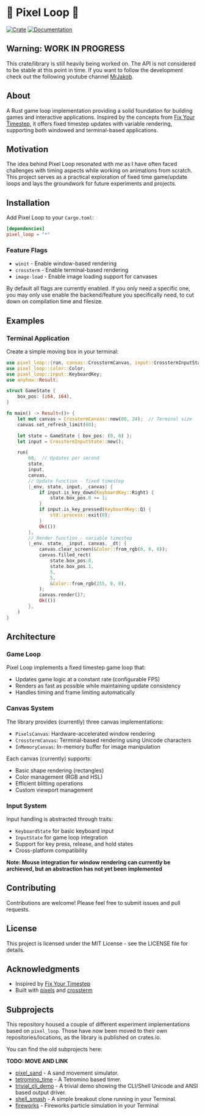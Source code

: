 # 🎨 Pixel Loop 🔁

[![Crate](https://img.shields.io/crates/v/pixel_loop.svg)](https://crates.io/crates/pixel_loop)
[![Documentation](https://docs.rs/pixel_loop/badge.svg)](https://docs.rs/pixel_loop)

## Warning: **WORK IN PROGRESS**

This crate/library is still heavily being worked on. The API is not considered to be stable at this point in time. If you want to follow the development check out the following youtube channel [MrJakob](https://youtube.com/c/mrjakob).

## About

A Rust game loop implementation providing a solid foundation for building games and interactive applications. Inspired by the concepts from [Fix Your Timestep](https://gafferongames.com/post/fix_your_timestep/), it offers fixed timestep updates with variable rendering, supporting both windowed and terminal-based applications.

## Motivation

The idea behind Pixel Loop resonated with me as I have often faced challenges with timing aspects while working on animations from scratch. This project serves as a practical exploration of fixed time game/update loops and lays the groundwork for future experiments and projects.

## Installation

Add Pixel Loop to your `Cargo.toml`:

```toml
[dependencies]
pixel_loop = "*"
```

### Feature Flags

- `winit` - Enable window-based rendering
- `crossterm` - Enable terminal-based rendering
- `image-load` - Enable image loading support for canvases

By default all flags are currently enabled. If you only need a specific one, you may only use enable the backend/feature you specifically need, to cut down on compilation time and filesize.

## Examples

### Terminal Application

Create a simple moving box in your terminal:

```rust
use pixel_loop::{run, canvas::CrosstermCanvas, input::CrosstermInputState};
use pixel_loop::color::Color;
use pixel_loop::input::KeyboardKey;
use anyhow::Result;

struct GameState {
    box_pos: (i64, i64),
}

fn main() -> Result<()> {
    let mut canvas = CrosstermCanvas::new(80, 24);  // Terminal size
    canvas.set_refresh_limit(60);

    let state = GameState { box_pos: (0, 0) };
    let input = CrosstermInputState::new();

    run(
        60,  // Updates per second
        state,
        input,
        canvas,
        // Update function - fixed timestep
        |_env, state, input, _canvas| {
            if input.is_key_down(KeyboardKey::Right) {
                state.box_pos.0 += 1;
            }
            if input.is_key_pressed(KeyboardKey::Q) {
                std::process::exit(0);
            }
            Ok(())
        },
        // Render function - variable timestep
        |_env, state, _input, canvas, _dt| {
            canvas.clear_screen(&Color::from_rgb(0, 0, 0));
            canvas.filled_rect(
                state.box_pos.0,
                state.box_pos.1,
                5,
                5,
                &Color::from_rgb(255, 0, 0),
            );
            canvas.render()?;
            Ok(())
        },
    )
}
```

## Architecture

### Game Loop

Pixel Loop implements a fixed timestep game loop that:

- Updates game logic at a constant rate (configurable FPS)
- Renders as fast as possible while maintaining update consistency
- Handles timing and frame limiting automatically

### Canvas System

The library provides (currently) three canvas implementations:

- `PixelsCanvas`: Hardware-accelerated window rendering
- `CrosstermCanvas`: Terminal-based rendering using Unicode characters
- `InMemoryCanvas`: In-memory buffer for image manipulation

Each canvas (currently) supports:

- Basic shape rendering (rectangles)
- Color management (RGB and HSL)
- Efficient blitting operations
- Custom viewport management

### Input System

Input handling is abstracted through traits:

- `KeyboardState` for basic keyboard input
- `InputState` for game loop integration
- Support for key press, release, and hold states
- Cross-platform compatibility

**Note: Mouse integration for window rendering can currently be archieved, but an abstraction has not yet been implemented**

## Contributing

Contributions are welcome! Please feel free to submit issues and pull requests.

## License

This project is licensed under the MIT License - see the LICENSE file for details.

## Acknowledgments

- Inspired by [Fix Your Timestep](https://gafferongames.com/post/fix_your_timestep/)
- Built with [pixels](https://github.com/parasyte/pixels) and [crossterm](https://github.com/crossterm-rs/crossterm)

## Subprojects

This repository housed a couple of different experiment implementations based on
`pixel_loop`. Those have now been moved to their own repositories/locations, as
the library is published on crates.io.

You can find the old subprojects here:

**TODO: MOVE AND LINK**

* [pixel_sand](src/pixel_sand/README.md) - A sand movement simulator.
* [tetromino_time](src/tetromino_time/README.md) - A Tetromino based timer.
* [trivial_cli_demo](src/trivial_cli_demo/README.md) - A trivial demo showing the CLI/Shell Unicode and ANSI based output driver.
* [shell_smash](src/shell_smash/README.md) - A simple breakout clone running in your Terminal.
* [fireworks](src/fireworks/README.md) - Fireworks particle simulation in your Terminal
